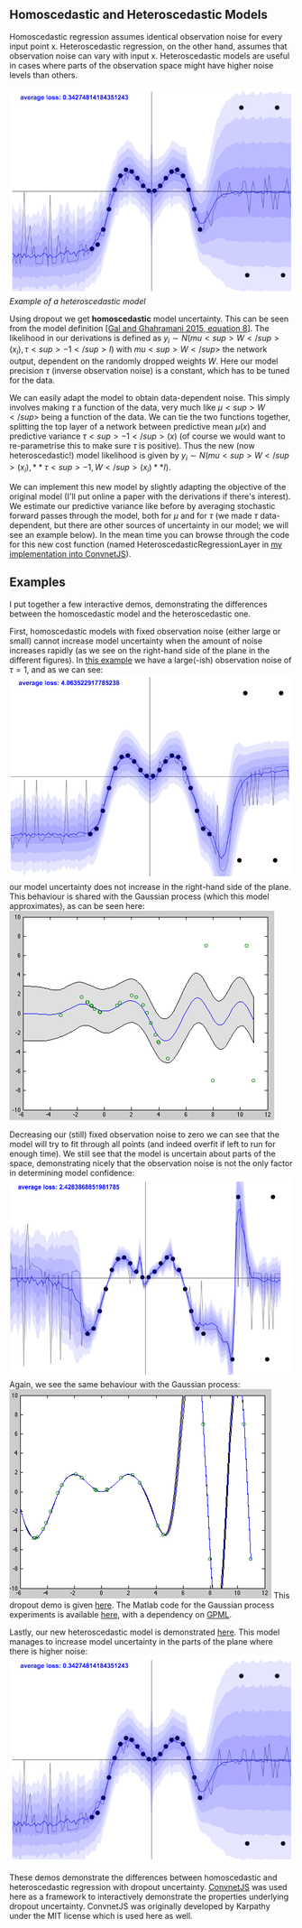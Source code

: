 ## Homoscedastic and Heteroscedastic Models

Homoscedastic regression assumes identical observation noise for every input point x. Heteroscedastic regression, on the other hand, assumes that observation noise can vary with input x. Heteroscedastic models are useful in cases where parts of the observation space might have higher noise levels than others.

![Heteroscedastic dropout regression example](images/heteroscedastic_dropout_reg.png)
*Example of a heteroscedastic model*

Using dropout we get **homoscedastic** model uncertainty. This can be seen from the model definition [[Gal and Ghahramani 2015, equation 8]](http://arxiv.org/abs/1506.02157). The likelihood in our derivations is defined as $y_i \sim N(mu<sup>W</sup>(x_i), \tau<sup>-1</sup> I)$ with $mu<sup>W</sup>$ the network output, dependent on the randomly dropped weights $W$. Here our model precision $\tau$ (inverse observation noise) is a constant, which has to be tuned for the data.

We can easily adapt the model to obtain data-dependent noise. This simply involves making $\tau$ a function of the data, very much like $\mu<sup>W</sup>$ being a function of the data. We can tie the two functions together, splitting the top layer of a network between predictive mean $\mu(x)$ and predictive variance $\tau<sup>-1</sup>(x)$ (of course we would want to re-parametrise this to make sure $\tau$ is positive). Thus the new (now heteroscedastic!) model likelihood is given by $y_i \sim N(mu<sup>W</sup>(x_i), **\tau<sup>-1,W</sup>(x_i)** I)$.

We can implement this new model by slightly adapting the objective of the original model (I'll put online a paper with the derivations if there's interest). We estimate our predictive variance like before by averaging stochastic forward passes through the model, both for $\mu$ and for $\tau$ (we made $\tau$ data-dependent, but there are other sources of uncertainty in our model; we will see an example below). In the mean time you can browse through the code for this new cost function (named HeteroscedasticRegressionLayer in [my implementation into ConvnetJS](convnetjs/convnet_heteroscedastic.js)).

## Examples

I put together a few interactive demos, demonstrating the differences between the homoscedastic model and the heteroscedastic one.

First, homoscedastic models with fixed observation noise (either large or small) cannot increase model uncertainty when the amount of noise increases rapidly (as we see on the right-hand side of the plane in the different figures). In [this example](http://htmlpreview.github.io/?https://github.com/yaringal/HeteroscedasticDropoutUncertainty/blob/master/homoscedastic_dropout_reg_large_observation_noise.html) we have a large(-ish) observation noise of $\tau=1$, and as we can see:
![Homoscedastic dropout regression example, large observation noise](images/homoscedastic_dropout_reg_large_observation_noise.png)
our model uncertainty does not increase in the right-hand side of the plane. This behaviour is shared with the Gaussian process (which this model approximates), as can be seen here:
![Homoscedastic GP regression example, large observation noise](images/homoscedastic_GP_reg_large_observation_noise.png)

Decreasing our (still) fixed observation noise to zero we can see that the model will try to fit through all points (and indeed overfit if left to run for enough time). We still see that the model is uncertain about parts of the space, demonstrating nicely that the observation noise is not the only factor in determining model confidence:
![Homoscedastic dropout regression example, small observation noise](images/homoscedastic_dropout_reg_small_observation_noise.png)
Again, we see the same behaviour with the Gaussian process:
![Homoscedastic GP regression example, small observation noise](images/homoscedastic_GP_reg_small_observation_noise.png)
This dropout demo is given [here](http://htmlpreview.github.io/?https://github.com/yaringal/HeteroscedasticDropoutUncertainty/blob/master/homoscedastic_dropout_reg_small_observation_noise.html). The Matlab code for the Gaussian process experiments is available [here](homoscedastic_GP_reg.m), with a dependency on [GPML](http://www.gaussianprocess.org/gpml/code/matlab/doc/).

Lastly, our new heteroscedastic model is demonstrated [here](http://htmlpreview.github.io/?https://github.com/yaringal/HeteroscedasticDropoutUncertainty/blob/master/heteroscedastic_dropout_reg.html). This model manages to increase model uncertainty in the parts of the plane where there is higher noise:
![Heteroscedastic dropout regression example](images/heteroscedastic_dropout_reg.png)

These demos demonstrate the differences between homoscedastic and heteroscedastic regression with dropout uncertainty. [ConvnetJS](http://cs.stanford.edu/people/karpathy/convnetjs/) was used here as a framework to interactively demonstrate the properties underlying dropout uncertainty. ConvnetJS was originally developed by Karpathy under the MIT license which is used here as well. 


